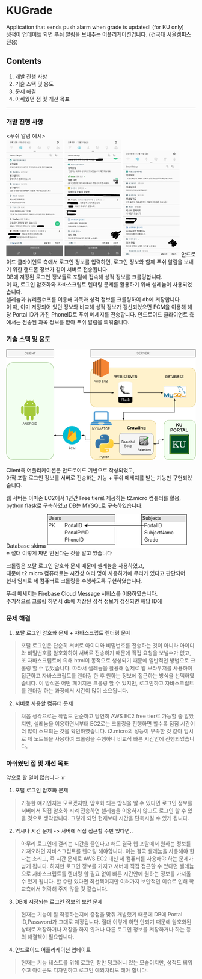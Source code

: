 # KUGrade
Application that sends push alarm when grade is updated! (for KU only)  
성적이 업데이트 되면 푸쉬 알림을 보내주는 어플리케이션입니다. (건국대 서울캠퍼스 전용)  
  
## Contents  
1. 개발 진행 사항  
2. 기술 스택 및 용도  
3. 문제 해결  
4. 아쉬웠던 점 및 개선 목표  
---
### 개발 진행 사항  
 <푸쉬 알림 예시>  
<img src="./img/1.jpg" width="30%">
<img src="./img/2.jpg" width="30%">
<img src="./img/3.jpg" width="30%">
안드로이드 클라이언트 측에서 로그인 정보를 입력하면, 로그인 정보와 함께 푸쉬 알림을 보내기 위한 핸드폰 정보가 같이 서버로 전송됩니다.  
DB에 저장된 로그인 정보들로 포탈에 접속해 성적 정보를 크롤링합니다.  
이 때, 로그인 암호화와 자바스크립트 렌더링 문제를 활용하기 위해 셀레늄이 사용되었습니다.  
셀레늄과 뷰리풀수프를 이용해 과목과 성적 정보를 크롤링하여 db에 저장합니다.  
이 때, 이미 저장되어 있던 정보와 비교해 성적 정보가 갱신되었으면 FCM을 이용해 해당 Portal ID가 가진 PhoneID로 푸쉬 메세지를 전송합니다.
안드로이드 클라이언트 측에서는 전송된 과목 정보를 받아 푸쉬 알림을 띄워줍니다.

### 기술 스택 및 용도  
![TechStack](./img/TechStack_KUGrade_ver_1.png)  

Client측 어플리케이션은 안드로이드 기반으로 작성되었고,  
아직 포탈 로그인 정보를 서버로 전송하는 기능 + 푸쉬 메세지를 받는 기능만 구현되었습니다.  

웹 서버는 아마존 EC2에서 1년간 Free tier로 제공하는 t2.micro 컴퓨터를 활용,  
python flask로 구축하였고 DB는 MYSQL로 구축하였습니다.

Database skima
![Database](./img/Database_KUGrade_ver_1.png)  
※ 절대 이렇게 짜면 안된다는 것을 알고 있습니다

크롤링은 포탈 로그인 암호화 문제 때문에 셀레늄을 사용하였고,  
때문에 t2.micro 컴퓨터로는 시간상 여러 명이 사용하기에 무리가 있다고 판단되어  
현재 임시로 제 컴퓨터로 크롤링을 수행하도록 구현하였습니다. 

푸쉬 메세지는 Firebase Cloud Message 서비스를 이용하였습니다.  
주기적으로 크롤링 하면서 db에 저장된 성적 정보가 갱신되면 해당 ID에 
### 문제 해결  
1. 포탈 로그인 암호화 문제 + 자바스크립트 렌더링 문제
 > 포탈 로그인은 단순히 서버로 아이디와 비밀번호를 전송하는 것이 아니라 아이디와 비밀번호를 암호화하여 서버로 전송하기 때문에 직접 요청을 보낼수가 없고, 또 자바스크립트에 의해 html이 동적으로 생성되기 때문에 일반적인 방법으로 크롤링 할 수 없었습니다. 따라서 셀레늄을 활용해 실제로 웹 브라우저를 사용하여 접근하고 자바스크립트를 렌더링 한 후 원하는 정보에 접근하는 방식을 선택하였습니다. 이 방식은 어떤 페이지든 크롤링 할 수 있지만, 로그인하고 자바스크립트를 렌더링 하는 과정에서 시간이 많이 소요됩니다.  
2. 서버로 사용할 컴퓨터 문제
 > 처음 생각으로는 작업도 단순하고 당연히 AWS EC2 free tier로 가능할 줄 알았지만, 셀레늄을 이용하면서부터 EC2로는 크롤링을 진행하면 할수록 점점 시간이 더 많이 소모되는 것을 확인하였습니다. t2.micro의 성능이 부족한 것 같아 임시로 제 노트북을 사용하여 크롤링을 수행하니 비교적 빠른 시간안에 진행되었습니다.
 
### 아쉬웠던 점 및 개선 목표  
앞으로 할 일이 많습니다 ㅠ

1. 포탈 로그인 암호화 문제
 > 가능한 얘기인지는 모르겠지만, 암호화 되는 방식을 알 수 있다면 로그인 정보를 서버에서 직접 암호화 시켜 전송하면 셀레늄을 이용하지 않고도 로그인 할 수 있을 것으로 생각합니다. 그렇게 되면 현재보다 시간을 단축시킬 수 있게 됩니다.
2. 역시나 시간 문제 -> 서버에 직접 접근할 수만 있다면..
 > 아무리 로그인에 걸리는 시간을 줄인다고 해도 결국 웹 포탈에서 원하는 정보를 가져오려면 자바스크립트를 렌더링 해야합니다. 이는 결국 셀레늄을 사용해야 한다는 소리고, 즉 시간 문제로 AWS EC2 대신 제 컴퓨터를 사용해야 하는 문제가 남게 됩니다. 하지만 로그인 정보를 가지고 서버에 직접 접근할 수 있다면 셀레늄으로 자바스크립트를 렌더링 할 필요 없이 빠른 시간안에 원하는 정보를 가져올 수 있게 됩니다. 할 수만 있다면 최선책이지만 여러가지 보안적인 이슈로 인해 학교측에서 허락해 주지 않을 것 같습니다.
3. DB에 저장되는 로그인 정보의 보안 문제
 > 현재는 기능이 잘 작동하는지에 중점을 맞춰 개발했기 때문에 DB에 Portal ID,Password가 그대로 저장됩니다. 절대 이렇게 하면 안되기 때문에 암호화된 상태로 저장하거나 저장을 하지 않거나 다른 로그인 정보를 저장하거나 하는 등의 해결책이 필요합니다.
4. 안드로이드 어플리케이션 업데이트
 > 현재는 기능 테스트를 위해 로그인 창만 덩그러니 있는 모습이지만, 성적도 띄워주고 아이콘도 디자인하고 로그인 예외처리도 해야 합니다.
 
 
